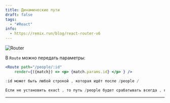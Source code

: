 ```yaml
---
title: Динамические пути
draft: false
tags:
  - "#React"
info:
  - https://remix.run/blog/react-router-v6
---
```

![Router](https://www.youtube.com/watch?v=j_RIqH9NwW0)

В `Route` можно передать параметры:
~~~jsx
<Route path="/people/:id"
	render={({match}) => <p> {match.params.id} </p> } />

:id может быть любой строкой , которая идёт после /people /

Если не установить exact , то путь /people будет срабатывать всегда , когда срабатывает /people/:id
~~~

_____
